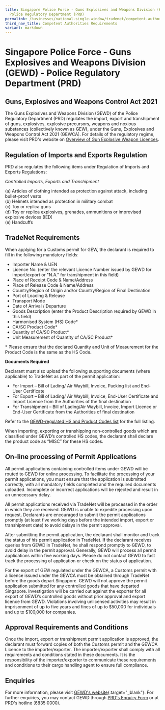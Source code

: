 ```yaml
---
title: Singapore Police Force - Guns Explosives and Weapons Division (GEWD) -
  Police Regulatory Department (PRD)
permalink: /businesses/national-single-window/tradenet/competent-authorities-requirements/spf-guns-explosives-and-weapons/
third_nav_title: Competent Authorities Requirements
variant: markdown
---
```

# Singapore Police Force - Guns Explosives and Weapons Division (GEWD) - Police Regulatory Department (PRD)

## Guns, Explosives and Weapons Control Act 2021

The Guns Explosives and Weapons Division (GEWD) of the Police Regulatory Department (PRD) regulates the import, export and transhipment of guns, explosives, explosive precursors, weapons and noxious substances (collectively known as GEW), under the Guns, Explosives and Weapons Control Act 2021 (GEWCA). For details of the regulatory regime, please visit PRD's website on [Overview of Gun Explosive Weapon Licences](https://www.police.gov.sg/e-Services/Police-Licences/Overview-of-Gun-Explosive-Weapon-Licences).

## Regulation of Imports and Exports Regulation

PRD also regulates the following items under Regulation of Imports and Exports Regulations:


*Controlled Imports, Exports and Transhipment*

(a) Articles of clothing intended as protection against attack, including bullet-proof vests  
(b) Helmets intended as protection in military combat  
(c) Toy or replica guns  
(d) Toy or replica explosives, grenades, ammunitions or improvised explosive devices (IED)  
(e) Handcuffs

## TradeNet Requirements

When applying for a Customs permit for GEW, the declarant is required to fill in the following mandatory fields:

-   Importer Name & UEN
-   Licence No. (enter the relevant Licence Number issued by GEWD for import/export or "N.A." for transhipment in this field)
-   Place of Receipt Code & Name/Address
-   Place of Release Code & Name/Address
-   Country/Region of Origin and/or Country/Region of Final Destination
-   Port of Loading & Release
-   Transport Mode
-   Date of Arrival / Departure
-   Goods Description (enter the Product Description required by GEWD in this field)
-   Harmonised System (HS) Code*
-   CA/SC Product Code*
-   Quantity of CA/SC Product*
-   Unit Measurement of Quantity of CA/SC Product*

\* Please ensure that the declared Quantity and Unit of Measurement for the Product Code is the same as the HS Code.

**Documents Required**

Declarant must also upload the following supporting documents (where applicable) to TradeNet as part of the permit application:

-   For Import – Bill of Lading/ Air Waybill, Invoice, Packing list and End-User Certificate
-   For Export – Bill of Lading/ Air Waybill, Invoice, End-User Certificate and Import Licence from the Authorities of the final destination
-   For Transhipment – Bill of Lading/Air Waybill, Invoice, Import Licence or End-User Certificate from the Authorities of final destination

Refer to the [GEWD-regulated HS and Product Codes list](https://www.tradenet.gov.sg/tradenet/portlets/search/searchHSCA/searchInitHSCA.do) for the full listing.

When importing, exporting or transhipping non-controlled goods which are classified under GEWD’s controlled HS codes, the declarant shall declare the product code as “MISC” for these HS codes.

## On-line processing of Permit Applications

All permit applications containing controlled items under GEWD will be routed to GEWD for online processing. To facilitate the processing of your permit applications, you must ensure that the application is submitted correctly, with all mandatory fields completed and the required documents uploaded. Incomplete or incorrect applications will be rejected and result in an unnecessary delay.

All permit applications received via TradeNet will be processed in the order in which they are received. GEWD is unable to expedite processing upon request. Declarants are encouraged to submit the permit applications promptly (at least five working days before the intended import, export or transhipment date) to avoid delays in the permit approval.

After submitting the permit application, the declarant shall monitor and track the status of his permit application in TradeNet. If the declarant receives queries from GEWD in TradeNet, he shall respond promptly to GEWD, to avoid delay in the permit approval. Generally, GEWD will process all permit applications within five working days. Please do not contact GEWD to fast track the processing of application or check on the status of application.

For the export of GEW regulated under the GEWCA, a Customs permit with a licence issued under the GEWCA must be obtained through TradeNet before the goods depart Singapore. GEWD will not approve the permit application submitted for any controlled goods that have departed Singapore. Investigation will be carried out against the exporter for all export of GEWD’s controlled goods without prior approval and export licence from GEWD. Violations involving unlicensed activities may result in imprisonment of up to five years and fines of up to $50,000 for individuals and up to $100,000 for companies.

## Approval Requirements and Conditions

Once the import, export or transhipment permit application is approved, the declarant must forward copies of both the Customs permit and the GEWCA Licence to the importer/exporter. The importer/exporter shall comply with all requirements and conditions stated in these documents. It is the responsibility of the importer/exporter to communicate these requirements and conditions to their cargo handling agent to ensure full compliance.

## Enquiries

For more information, please visit [GEWD's website](https://www.police.gov.sg/e-services){:target="_blank"}. For further enquiries, you may contact GEWD through [PRD's Enquiry Form](https://www.go.gov.sg/spf-prd) or at PRD's hotline (6835 0000).